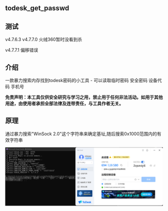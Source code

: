 ## todesk_get_passwd

## 测试

v4.7.6.3 v4.7.7.0 火绒360暂时没看到杀

 v4.7.7.1 偏移错误 

## 介绍

一款暴力搜索内存找到todesk密码的小工具 - 可以读取临时密码 安全密码 设备代码 手机号

**免责声明：本工具仅供安全研究与学习之用，禁止用于任何非法活动。如用于其他用途，由使用者承担全部法律及连带责任，与工具作者无关。**

## 原理

通过暴力搜索"WinSock 2.0"这个字符串来确定基址,随后搜索0x1000范围内的有效字符串

![QQ_1747999107198](./QQ_1747999107198.png)